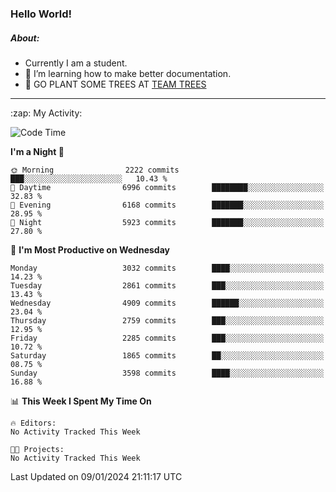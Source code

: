 ### Hello World!

##### About:
- Currently I am a student.
- 🌱 I’m learning how to make better documentation.
- 🌱 GO PLANT SOME TREES AT [TEAM TREES](https://teamtrees.org/)

---
  <summary>:zap: My Activity:</summary>
  
<!--START_SECTION:waka-->
![Code Time](http://img.shields.io/badge/Code%20Time-1%2C268%20hrs%2025%20mins-blue)

**I'm a Night 🦉** 

```text
🌞 Morning                2222 commits        ███░░░░░░░░░░░░░░░░░░░░░░   10.43 % 
🌆 Daytime                6996 commits        ████████░░░░░░░░░░░░░░░░░   32.83 % 
🌃 Evening                6168 commits        ███████░░░░░░░░░░░░░░░░░░   28.95 % 
🌙 Night                  5923 commits        ███████░░░░░░░░░░░░░░░░░░   27.80 % 
```
📅 **I'm Most Productive on Wednesday** 

```text
Monday                   3032 commits        ████░░░░░░░░░░░░░░░░░░░░░   14.23 % 
Tuesday                  2861 commits        ███░░░░░░░░░░░░░░░░░░░░░░   13.43 % 
Wednesday                4909 commits        ██████░░░░░░░░░░░░░░░░░░░   23.04 % 
Thursday                 2759 commits        ███░░░░░░░░░░░░░░░░░░░░░░   12.95 % 
Friday                   2285 commits        ███░░░░░░░░░░░░░░░░░░░░░░   10.72 % 
Saturday                 1865 commits        ██░░░░░░░░░░░░░░░░░░░░░░░   08.75 % 
Sunday                   3598 commits        ████░░░░░░░░░░░░░░░░░░░░░   16.88 % 
```


📊 **This Week I Spent My Time On** 

```text
🔥 Editors: 
No Activity Tracked This Week

🐱‍💻 Projects: 
No Activity Tracked This Week
```


 Last Updated on 09/01/2024 21:11:17 UTC
<!--END_SECTION:waka-->
